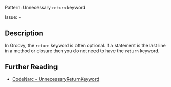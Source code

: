 Pattern: Unnecessary `return` keyword

Issue: -

## Description

In Groovy, the `return` keyword is often optional. If a statement is the last line in a method or closure then you do not need to have the `return` keyword.

## Further Reading

* [CodeNarc - UnnecessaryReturnKeyword](https://codenarc.github.io/CodeNarc/codenarc-rules-unnecessary.html#unnecessaryreturnkeyword-rule)